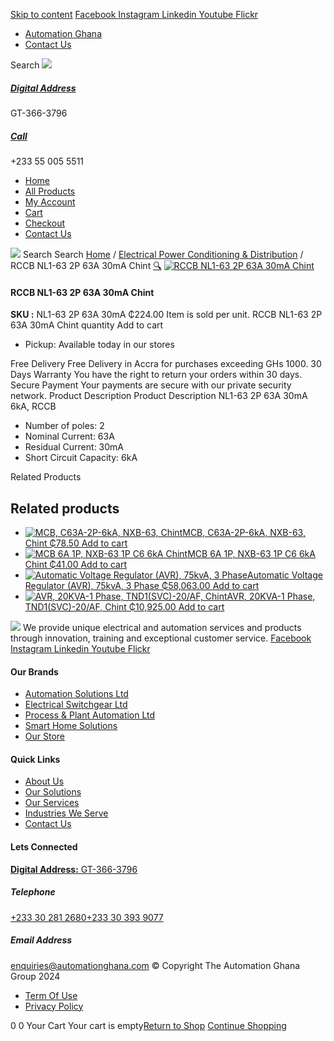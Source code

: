 [Skip to content](https://store.automationghana.com/product/rccb-nl1-63-2p-63a-30ma-chint/#content)
[ Facebook ](https://www.facebook.com/automationgh/) [ Instagram ](https://www.instagram.com/automationgh/) [ Linkedin ](https://www.linkedin.com/company/the-automation-ghana-limited/) [ Youtube ](https://www.youtube.com/channel/UCurrRDUSm5oIW39VXjn1u0w) [ Flickr ](https://www.flickr.com/photos/181794037@N07/)
  * [ Automation Ghana ](https://automationghana.com)
  * [ Contact Us ](https://store.automationghana.com/contact/)


Search
[ ![](https://store.automationghana.com/wp-content/uploads/2024/04/Website-TAGG-Logo-BLUE.png) ](https://store.automationghana.com/)
[ ](https://maps.app.goo.gl/m4xeaagWCNbLk4jM6)
#####  [ Digital Address ](https://maps.app.goo.gl/m4xeaagWCNbLk4jM6)
GT-366-3796 
[ ](tel:+233550055511)
#####  [ Call ](tel:+233550055511)
+233 55 005 5511 
  * [Home](https://store.automationghana.com/)
  * [All Products](https://store.automationghana.com/shop/)
  * [My Account](https://store.automationghana.com/my-account/)
  * [Cart](https://store.automationghana.com/cart/)
  * [Checkout](https://store.automationghana.com/checkout/)
  * [Contact Us](https://store.automationghana.com/contact/)


[![](https://store.automationghana.com/wp-content/uploads/2024/04/AutomationGhana_logo_white.png)](https://store.automationghana.com)
Search
Search
[Home](https://store.automationghana.com) / [Electrical Power Conditioning & Distribution](https://store.automationghana.com/product-category/electrical-power-distribution/) / RCCB NL1-63 2P 63A 30mA Chint
[🔍](https://store.automationghana.com/product/rccb-nl1-63-2p-63a-30ma-chint/)
[![RCCB NL1-63 2P 63A 30mA Chint](https://store.automationghana.com/wp-content/uploads/2019/11/BREAKER-4.jpg)](https://store.automationghana.com/wp-content/uploads/2019/11/BREAKER-4.jpg)
####  RCCB NL1-63 2P 63A 30mA Chint 
**SKU :** NL1-63 2P 63A 30mA 
₵224.00
Item is sold per unit.
RCCB NL1-63 2P 63A 30mA Chint quantity
Add to cart
  * Pickup: Available today in our stores


Free Delivery 
Free Delivery in Accra for purchases exceeding GHs 1000. 
30 Days Warranty 
You have the right to return your orders within 30 days. 
Secure Payment 
Your payments are secure with our private security network. 
Product Description
Product Description
NL1-63 2P 63A 30mA 6kA, RCCB 
  * Number of poles: 2
  * Nominal Current: 63A
  * Residual Current: 30mA
  * Short Circuit Capacity: 6kA


Related Products 
## Related products
  * [![MCB, C63A-2P-6kA, NXB-63, Chint](https://store.automationghana.com/wp-content/uploads/2020/04/NXB-63-C63-2P-300x300.jpg)MCB, C63A-2P-6kA, NXB-63, Chint ₵78.50 ](https://store.automationghana.com/product/mcb-nxb-63-2p-c63-6ka-chint/)
[Add to cart](https://store.automationghana.com/product/rccb-nl1-63-2p-63a-30ma-chint/?add-to-cart=1783)
  * [![MCB 6A 1P, NXB-63 1P C6 6kA Chint](https://store.automationghana.com/wp-content/uploads/2020/04/NXB-63-1P-C6-6KA-300x300.jpg)MCB 6A 1P, NXB-63 1P C6 6kA Chint ₵41.00 ](https://store.automationghana.com/product/mcb-nxb-63-1p-c6-6ka-chint/)
[Add to cart](https://store.automationghana.com/product/rccb-nl1-63-2p-63a-30ma-chint/?add-to-cart=1781)
  * [![Automatic Voltage Regulator \(AVR\), 75kvA, 3 Phase](https://store.automationghana.com/wp-content/uploads/2020/04/TNSZSBW-75-300x300.jpg)Automatic Voltage Regulator (AVR), 75kvA, 3 Phase ₵58,063.00 ](https://store.automationghana.com/product/avr-tnszsbw-75-chint/)
[Add to cart](https://store.automationghana.com/product/rccb-nl1-63-2p-63a-30ma-chint/?add-to-cart=1641)
  * [![AVR, 20KVA-1 Phase, TND1\(SVC\)-20/AF, Chint](https://store.automationghana.com/wp-content/uploads/2020/04/TND1SVC-20_AF-300x300.png)AVR, 20KVA-1 Phase, TND1(SVC)-20/AF, Chint ₵10,925.00 ](https://store.automationghana.com/product/avr-tnd1svc-20-af-chint/)
[Add to cart](https://store.automationghana.com/product/rccb-nl1-63-2p-63a-30ma-chint/?add-to-cart=1636)


![](https://store.automationghana.com/wp-content/uploads/2024/04/AutomationGhana_logo_white.png)
We provide unique electrical and automation services and products through innovation, training and exceptional customer service.
[ Facebook ](https://www.facebook.com/automationgh/) [ Instagram ](https://www.instagram.com/automationgh/) [ Linkedin ](https://www.linkedin.com/company/the-automation-ghana-limited/) [ Youtube ](https://www.youtube.com/channel/UCurrRDUSm5oIW39VXjn1u0w) [ Flickr ](https://www.flickr.com/photos/181794037@N07/)
#### Our Brands
  * [ Automation Solutions Ltd ](https://store.automationghana.com/product/rccb-nl1-63-2p-63a-30ma-chint/)
  * [ Electrical Switchgear Ltd ](https://store.automationghana.com/product/rccb-nl1-63-2p-63a-30ma-chint/)
  * [ Process & Plant Automation Ltd ](https://store.automationghana.com/product/rccb-nl1-63-2p-63a-30ma-chint/)
  * [ Smart Home Solutions ](https://store.automationghana.com/product/rccb-nl1-63-2p-63a-30ma-chint/)
  * [ Our Store ](https://store.automationghana.com/product/rccb-nl1-63-2p-63a-30ma-chint/)


#### Quick Links
  * [ About Us ](https://store.automationghana.com/product/rccb-nl1-63-2p-63a-30ma-chint/)
  * [ Our Solutions ](https://store.automationghana.com/product/rccb-nl1-63-2p-63a-30ma-chint/)
  * [ Our Services ](https://store.automationghana.com/product/rccb-nl1-63-2p-63a-30ma-chint/)
  * [ Industries We Serve ](https://store.automationghana.com/product/rccb-nl1-63-2p-63a-30ma-chint/)
  * [ Contact Us ](https://store.automationghana.com/product/rccb-nl1-63-2p-63a-30ma-chint/)


#### Lets Connected
[**Digital Address:** GT-366-3796](https://maps.app.goo.gl/m4xeaagWCNbLk4jM6)
#####  Telephone 
[ +233 30 281 2680](tel:+233302812680)[+233 30 393 9077](https://store.automationghana.com/product/rccb-nl1-63-2p-63a-30ma-chint/+233303939077)
#####  Email Address 
enquiries@automationghana.com 
© Copyright The Automation Ghana Group 2024
  * [ Term Of Use ](https://store.automationghana.com/product/rccb-nl1-63-2p-63a-30ma-chint/)
  * [ Privacy Policy ](https://store.automationghana.com/product/rccb-nl1-63-2p-63a-30ma-chint/)


0
0
Your Cart
Your cart is empty[Return to Shop](https://store.automationghana.com/shop/)
[Continue Shopping](https://store.automationghana.com/product/rccb-nl1-63-2p-63a-30ma-chint/)
